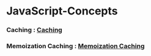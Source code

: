 # JavaScript-Concepts

### Caching : [Caching](https://github.com/drcount-root/JavaScript-Concepts/tree/main/Caching)

### Memoization Caching : [Memoization Caching](https://github.com/drcount-root/JavaScript-Concepts/tree/main/Memoization-Caching)
